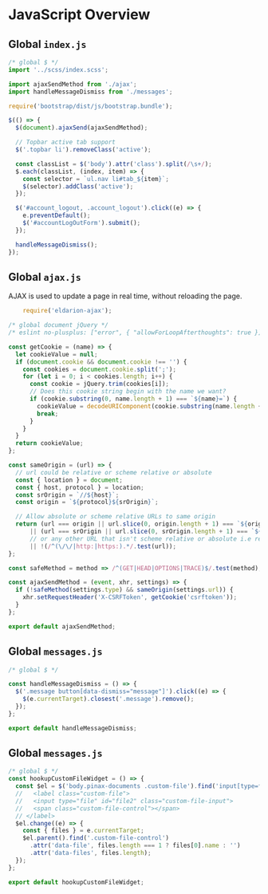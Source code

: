 # JavaScript Overview

## Global ```index.js```

<!--
https://github.com/pinax/pinax-starter-projects/blob/<project_name>/static/src/js/index.js
-->

```javascript
/* global $ */
import '../scss/index.scss';

import ajaxSendMethod from './ajax';
import handleMessageDismiss from './messages';

require('bootstrap/dist/js/bootstrap.bundle');

$(() => {
  $(document).ajaxSend(ajaxSendMethod);

  // Topbar active tab support
  $('.topbar li').removeClass('active');

  const classList = $('body').attr('class').split(/\s+/);
  $.each(classList, (index, item) => {
    const selector = `ul.nav li#tab_${item}`;
    $(selector).addClass('active');
  });

  $('#account_logout, .account_logout').click((e) => {
    e.preventDefault();
    $('#accountLogOutForm').submit();
  });

  handleMessageDismiss();
});
```

## Global ```ajax.js```

<!--
https://github.com/eldarion/eldarion-ajax
-->

AJAX is used to update a page in real time, without reloading the page.

```javascript
    require('eldarion-ajax');
```

<!--
https://github.com/pinax/pinax-starter-projects/blob/<project_name>/static/src/js/ajax.js
-->

```javascript
/* global document jQuery */
/* eslint no-plusplus: ["error", { "allowForLoopAfterthoughts": true }] */

const getCookie = (name) => {
  let cookieValue = null;
  if (document.cookie && document.cookie !== '') {
    const cookies = document.cookie.split(';');
    for (let i = 0; i < cookies.length; i++) {
      const cookie = jQuery.trim(cookies[i]);
      // Does this cookie string begin with the name we want?
      if (cookie.substring(0, name.length + 1) === `${name}=`) {
        cookieValue = decodeURIComponent(cookie.substring(name.length + 1));
        break;
      }
    }
  }
  return cookieValue;
};

const sameOrigin = (url) => {
  // url could be relative or scheme relative or absolute
  const { location } = document;
  const { host, protocol } = location;
  const srOrigin = `//${host}`;
  const origin = `${protocol}${srOrigin}`;

  // Allow absolute or scheme relative URLs to same origin
  return (url === origin || url.slice(0, origin.length + 1) === `${origin}/`)
      || (url === srOrigin || url.slice(0, srOrigin.length + 1) === `${srOrigin}/`)
      // or any other URL that isn't scheme relative or absolute i.e relative.
      || !(/^(\/\/|http:|https:).*/.test(url));
};

const safeMethod = method => /^(GET|HEAD|OPTIONS|TRACE)$/.test(method);

const ajaxSendMethod = (event, xhr, settings) => {
  if (!safeMethod(settings.type) && sameOrigin(settings.url)) {
    xhr.setRequestHeader('X-CSRFToken', getCookie('csrftoken'));
  }
};

export default ajaxSendMethod;
```

## Global ```messages.js```

<!--
https://github.com/pinax/pinax-starter-projects/blob/<project_name>/static/src/js/messages.js
-->

```javascript
/* global $ */

const handleMessageDismiss = () => {
  $('.message button[data-dismiss="message"]').click((e) => {
    $(e.currentTarget).closest('.message').remove();
  });
};

export default handleMessageDismiss;
```

## Global ```messages.js```

<!--
https://github.com/pinax/pinax-starter-projects/blob/<project_name>/static/src/js/apps/pinax-documents.js
-->

```javascript
/* global $ */
const hookupCustomFileWidget = () => {
  const $el = $('body.pinax-documents .custom-file').find('input[type=file]');
  //   <label class="custom-file">
  //   <input type="file" id="file2" class="custom-file-input">
  //   <span class="custom-file-control"></span>
  // </label>
  $el.change((e) => {
    const { files } = e.currentTarget;
    $el.parent().find('.custom-file-control')
      .attr('data-file', files.length === 1 ? files[0].name : '')
      .attr('data-files', files.length);
  });
};

export default hookupCustomFileWidget;
```
